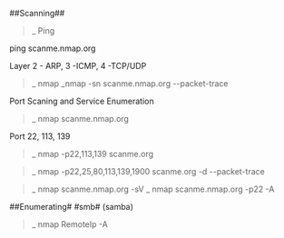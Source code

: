 ##Scanning##
>_ Ping

ping scanme.nmap.org

Layer 2 - ARP, 3 -ICMP, 4 -TCP/UDP
>_ nmap
>_nmap  -sn scanme.nmap.org --packet-trace

Port Scaning and Service Enumeration

>_ nmap scanme.nmap.org

Port 22, 113, 139

>_ nmap -p22,113,139 scanme.org

>_ nmap -p22,25,80,113,139,1900 scanme.org -d --packet-trace

>_ nmap scanme.nmap.org -sV
>_ nmap scanme.nmap.org -p22 -A

##Enumerating#
#smb# (samba)

>_ nmap RemoteIp -A




